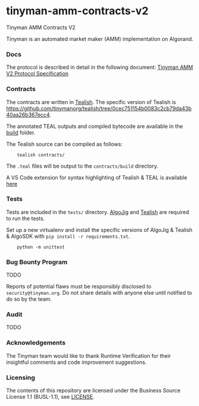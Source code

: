 # tinyman-amm-contracts-v2
Tinyman AMM Contracts V2

Tinyman is an automated market maker (AMM) implementation on Algorand.

### Docs

The protocol is described in detail in the following document:
[Tinyman AMM V2 Protocol Specification](docs/Tinyman%20AMM%20V2%20Protocol%20Specification.pdf)


### Contracts
The contracts are written in [Tealish](https://github.com/tinymanorg/tealish).
The specific version of Tealish is https://github.com/tinymanorg/tealish/tree/0cec751154b0083c2cb79da43b40aa26b367ecc4.

The annotated TEAL outputs and compiled bytecode are available in the [build](contracts/build/) folder.

The Tealish source can be compiled as follows:
```
    tealish contracts/
```
The `.teal` files will be output to the `contracts/build` directory.

A VS Code extension for syntax highlighting of Tealish & TEAL is available [here](https://www.dropbox.com/s/zn3swrfxkyyelpi/tealish-0.0.1.vsix?dl=0)


### Tests
Tests are included in the `tests/` directory. [AlgoJig](https://github.com/Hipo/algojig) and [Tealish](https://github.com/tinymanorg/tealish) are required to run the tests.

Set up a new virtualenv and install the specific versions of AlgoJig & Tealish & AlgoSDK with `pip install -r requirements.txt`.

```
    python -m unittest
```


### Bug Bounty Program
TODO

Reports of potential flaws must be responsibly disclosed to `security@tinyman.org`. Do not share details with anyone else until notified to do so by the team.

### Audit
TODO


### Acknowledgements
The Tinyman team would like to thank Runtime Verification for their insightful comments and code improvement suggestions.


### Licensing

The contents of this repository are licensed under the Business Source License 1.1 (BUSL-1.1), see [LICENSE](LICENSE).
